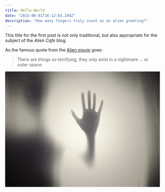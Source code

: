 ```yaml
---
title: Hello World
date: "2015-08-01T16:12:03.284Z"
description: "How many fingers truly count as an alien greeting?"
---
```


This title for the first post is not only traditional, but also appropriate for the subject of the
*Alien Cafe* blog.

As the famous quote from the
[Alien movie](https://en.wikipedia.org/wiki/Alien_(film)) goes:

> There are things so terrifying, they only exist in a nightmare ... or outer space.

![Alien Hello World](./hello-world.jpg)
